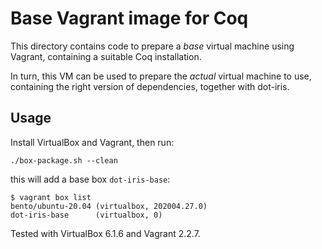 # Base Vagrant image for Coq

This directory contains code to prepare a _base_ virtual machine using Vagrant,
containing a suitable Coq installation.

In turn, this VM can be used to prepare the _actual_ virtual machine to use,
containing the right version of dependencies, together with dot-iris.

## Usage

Install VirtualBox and Vagrant, then run:

```shell
./box-package.sh --clean
```

this will add a base box `dot-iris-base`:

```shell
$ vagrant box list
bento/ubuntu-20.04 (virtualbox, 202004.27.0)
dot-iris-base      (virtualbox, 0)
```

Tested with VirtualBox 6.1.6 and Vagrant 2.2.7.
